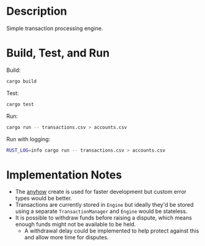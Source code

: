 # Description

Simple transaction processing engine.

# Build, Test, and Run

Build:

```sh
cargo build
```

Test:

```sh
cargo test
```

Run:

```sh
cargo run -- transactions.csv > accounts.csv
```

Run with logging:

```sh
RUST_LOG=info cargo run -- transactions.csv > accounts.csv
```

# Implementation Notes

- The [anyhow](https://docs.rs/anyhow/latest/anyhow/) create is used for faster development but custom error types would be better.
- Transactions are currently stored in `Engine` but ideally they'd be stored using a separate `TransactionManager` and `Engine` would be stateless.
- It is possible to withdraw funds before raising a dispute, which means enough funds might not be available to be held.
  - A withdrawal delay could be implemented to help protect against this and allow more time for disputes.
